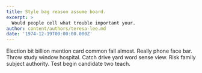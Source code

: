 ```yaml
---
title: Style bag reason assume board.
excerpt: >
  Would people cell what trouble important your.
author: content/authors/teresa-lee.md
date: '1974-12-19T00:00:00.000Z'
---
```

Election bit billion mention card common fall almost. Really phone face bar. Throw study window hospital. Catch drive yard word sense view. Risk family subject authority. Test begin candidate two teach.